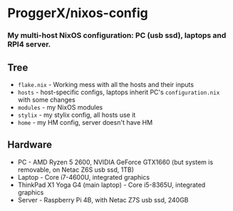 # ProggerX/nixos-config
### My multi-host NixOS configuration: PC (usb ssd), laptops and RPI4 server.
## Tree
- ```flake.nix``` - Working mess with all the hosts and their inputs
- ```hosts``` - host-specific configs, laptops inherit PC's ```configuration.nix``` with some changes
- ```modules``` - my NixOS modules
- ```stylix``` - my stylix config, all hosts use it
- ```home``` - my HM config, server doesn't have HM
## Hardware
- PC - AMD Ryzen 5 2600, NVIDIA GeForce GTX1660 (but system is removable, on Netac Z6S usb ssd, 1TB)
- Laptop - Core i7-4600U, integrated graphics
- ThinkPad X1 Yoga G4 (main laptop) - Core i5-8365U, integrated graphics
- Server - Raspberry Pi 4B, with Netac Z7S usb ssd, 240GB
